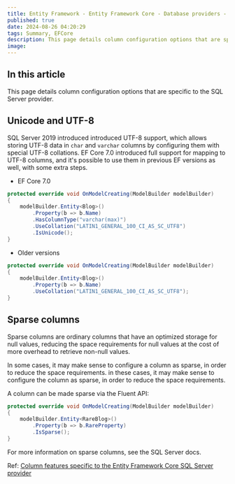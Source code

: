 ```yaml
---
title: Entity Framework - Entity Framework Core - Database providers - Microsoft SQL Server and Azure SQL - Columns
published: true
date: 2024-08-26 04:20:29
tags: Summary, EFCore
description: This page details column configuration options that are specific to the SQL Server provider.
image:
---
```


## In this article

This page details column configuration options that are specific to the SQL Server provider.

## Unicode and UTF-8

SQL Server 2019 introduced introduced UTF-8 support, which allows storing UTF-8 data in ```char``` and ```varchar``` columns by configuring them with special UTF-8 collations. EF Core 7.0 introduced full support for mapping to UTF-8 columns, and it's possible to use them in previous EF versions as well, with some extra steps.

 - EF Core 7.0

```c#
protected override void OnModelCreating(ModelBuilder modelBuilder)
{
    modelBuilder.Entity<Blog>()
        .Property(b => b.Name)
        .HasColumnType("varchar(max)")
        .UseCollation("LATIN1_GENERAL_100_CI_AS_SC_UTF8")
        .IsUnicode();
}
```

 - Older versions
```c#
protected override void OnModelCreating(ModelBuilder modelBuilder)
{
    modelBuilder.Entity<Blog>()
        .Property(b => b.Name)
        .UseCollation("LATIN1_GENERAL_100_CI_AS_SC_UTF8");
}
```

## Sparse columns

Sparse columns are ordinary columns that have an optimized storage for null values, reducing the space requirements for null values at the cost of more overhead to retrieve non-null values.

In some cases, it may make sense to configure a column as sparse, in order to reduce the space requirements. in these cases, it may make sense to configure the column as sparse, in order to reduce the space requirements.

A column can be made sparse via the Fluent API:

```csharp
protected override void OnModelCreating(ModelBuilder modelBuilder)
{
    modelBuilder.Entity<RareBlog>()
        .Property(b => b.RareProperty)
        .IsSparse();
}
```

For more information on sparse columns, see the SQL Server docs.

Ref: [Column features specific to the Entity Framework Core SQL Server provider](https://learn.microsoft.com/en-us/ef/core/providers/sql-server/columns)